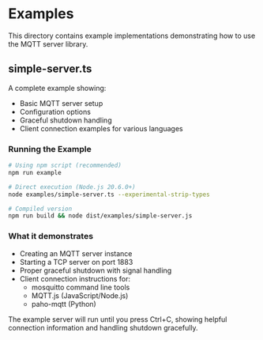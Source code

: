 # Examples

This directory contains example implementations demonstrating how to use the MQTT server library.

## simple-server.ts

A complete example showing:
- Basic MQTT server setup
- Configuration options
- Graceful shutdown handling
- Client connection examples for various languages

### Running the Example

```bash
# Using npm script (recommended)
npm run example

# Direct execution (Node.js 20.6.0+)
node examples/simple-server.ts --experimental-strip-types

# Compiled version
npm run build && node dist/examples/simple-server.js
```

### What it demonstrates

- Creating an MQTT server instance
- Starting a TCP server on port 1883
- Proper graceful shutdown with signal handling
- Client connection instructions for:
  - mosquitto command line tools
  - MQTT.js (JavaScript/Node.js)
  - paho-mqtt (Python)

The example server will run until you press Ctrl+C, showing helpful connection information and handling shutdown gracefully.